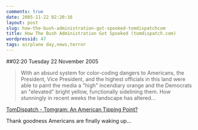 ```yaml
---
comments: true
date: 2005-11-22 02:20:16
layout: post
slug: how-the-bush-administration-got-spooked-tomdispatchcom
title: How The Bush Administration Got Spooked (tomdispatch.com)
wordpressid: 47
tags: airplane day,news,terror
---
```


##02:20 Tuesday 22 November 2005

> With an absurd system for color-coding dangers to Americans, the President, Vice President, and the highest officials in this land were able to paint the media a "high" incendiary orange and the Democrats an "elevated" bright yellow, functionally sidelining them. How stunningly in recent weeks the landscape has altered...




[TomDispatch - Tomgram: An American Tipping Point?](http://www.tomdispatch.com/index.mhtml?pid=38464)


Thank goodness Americans are finally waking up...

